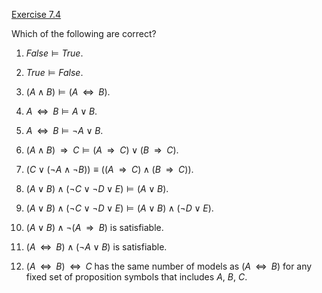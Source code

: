 [Exercise 7.4](ex_4/)

Which of the following are correct?

1.  ${False} \models {True}$.

2.  ${True} \models {False}$.

3.  $(A\land B)  \models (A{\;\;{\Leftrightarrow}\;\;}B)$.

4.  $A{\;\;{\Leftrightarrow}\;\;}B \models A \lor B$.

5.  $A{\;\;{\Leftrightarrow}\;\;}B \models \lnot A \lor B$.

6.  $(A\land B){\:\;{\Rightarrow}\:\;}C \models (A{\:\;{\Rightarrow}\:\;}C)\lor(B{\:\;{\Rightarrow}\:\;}C)$.

7.  $(C\lor (\lnot A \land \lnot B)) \equiv ((A{\:\;{\Rightarrow}\:\;}C) \land (B {\:\;{\Rightarrow}\:\;}C))$.

8.  $(A\lor B) \land (\lnot C\lor\lnot D\lor E) \models (A\lor B)$.

9.  $(A\lor B) \land (\lnot C\lor\lnot D\lor E) \models (A\lor B) \land (\lnot D\lor E)$.

10. $(A\lor B) \land \lnot(A {\:\;{\Rightarrow}\:\;}B)$ is satisfiable.

11. $(A{\;\;{\Leftrightarrow}\;\;}B) \land (\lnot A \lor B)$
    is satisfiable.

12. $(A{\;\;{\Leftrightarrow}\;\;}B) {\;\;{\Leftrightarrow}\;\;}C$ has
    the same number of models as $(A{\;\;{\Leftrightarrow}\;\;}B)$ for
    any fixed set of proposition symbols that includes $A$, $B$, $C$.
